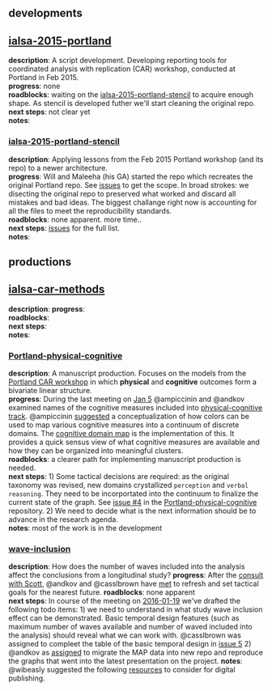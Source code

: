 
## developments

## [ialsa-2015-portland](https://github.com/IALSA/IALSA-2015-Portland)  
**description**: A script development. Developing reporting tools for coordinated analysis with replication (CAR) workshop, conducted at Portland in Feb 2015.    
**progress**:  none   
**roadblocks**: waiting on the [ialsa-2015-portland-stencil](https://github.com/IALSA/ialsa-2015-portland-stencil) to acquire enough shape. As stencil is developed futher we'll start cleaning the original repo.   
**next steps**: not clear yet     
**notes**: 



### [ialsa-2015-portland-stencil](https://github.com/IALSA/ialsa-2015-portland-stencil)

**description**: Applying lessons from the Feb 2015 Portland workshop (and its repo) to a newer architecture.  
**progress**:  Will and Maleeha (his GA) started the repo which recreates the original Portland repo. See [issues](https://github.com/IALSA/ialsa-2015-portland-stencil/issues) to get the scope. In broad strokes: we disecting the original repo to preserved what worked and discard all mistakes and bad ideas. The biggest challange right now is accounting for all the files to meet the reproducibility standards.     
**roadblocks**: none apparent. more time..        
**next steps**: [issues](https://github.com/IALSA/ialsa-2015-portland-stencil/issues) for the full list.        
**notes**:  



## productions


## [ialsa-car-methods](https://github.com/IALSA/ialsa-car-methods)
**description**: 
**progress**:  
**roadblocks**:     
**next steps**:    
**notes**: 

### [Portland-physical-cognitive](https://github.com/IALSA/Portland-physical-cognitive)

**description**:  A manuscript production. Focuses on the models from the [Portland CAR workshop](https://github.com/IALSA/IALSA-2015-Portland)  in which **physical** and **cognitive** outcomes form a bivariate linear structure.     
**progress**:  During the last meeting on [Jan 5](https://github.com/IALSA/Portland-physical-cognitive/issues/3) @ampiccinin and @andkov examined names of the cognitive measures included into [physical-cognitive track](https://github.com/IALSA/Portland-physical-cognitive).  @ampiccinin [suggested](https://github.com/IALSA/Portland-physical-cognitive/blob/master/analysis/model_space/docs/domain-mapping-piccinin.docx) a conceptualization of how colors can be used to map various cognitive measures into a continuum of discrete domains. The [cognitive domain map](https://github.com/IALSA/Portland-physical-cognitive/blob/master/analysis/model_space/Cog-Domain-Map.md) is the implementation of this. It provides a quick sensus view of what cognitive measures are available and how they can be organized into meaningful clusters.         
**roadblocks**:  a clearer path for implementing manuscript production is needed.    
**next steps**: 1) Some tactical decisions are required: as the original taxonomy was revised, new domains crystallized `perception` and `verbal reasoning`. They need to be incorportated into the continuum to finalize the current state of the graph.   See [issue #4](https://github.com/IALSA/Portland-physical-cognitive/issues/4) in the [Portland-physical-cognitive](https://github.com/IALSA/Portland-physical-cognitive) repository.   2)  We need to decide what is the next information should be to advance in the research agenda.   
**notes**: most of the work is in the development    


### [wave-inclusion](https://github.com/IALSA/wave-inclusion)
**description**: How does the number of waves included into the analysis affect the conclusions from a longitudinal study? 
**progress**:  After the [consult with Scott](https://github.com/IALSA/wave-inclusion/issues/1), @andkov and @casslbrown have [met](https://github.com/IALSA/wave-inclusion/issues/3) to refresh and set tactical goals for the nearest future. 
**roadblocks**: none apparent      
**next steps**:   In course of the meeting on [2016-01-19](https://github.com/IALSA/wave-inclusion/issues/3) we've drafted the following todo items: 1) we need to understand in what study wave inclusion effect can be demonstrated. Basic temporal design features (such as  maximum number of waves available and number of waved included into the analysis)  should reveal what we can work with. @casslbrown was assigned to compleet the table of the basic temporal design in [issue 5](https://github.com/IALSA/wave-inclusion/issues/5)  2) @andkov as [assigned](https://github.com/IALSA/wave-inclusion/issues/6) to migrate the MAP data into new repo and reproduce the graphs that went into the latest presentation on the project.
**notes**:  @wibeasly suggested the following [resources](https://github.com/IALSA/wave-inclusion/issues/7) to consider for digital publishing. 

